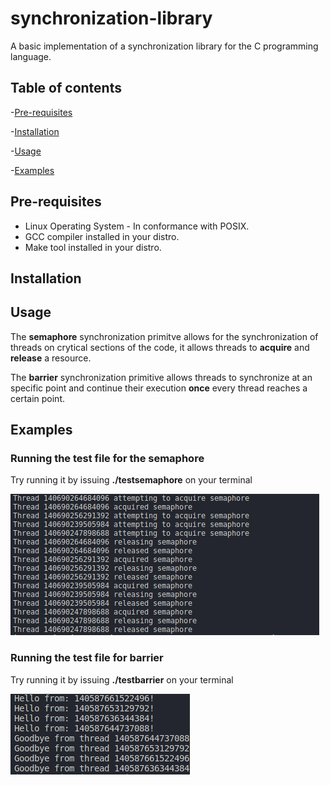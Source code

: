 # synchronization-library
A basic implementation of a synchronization library for the C programming language.

## Table of contents
-[Pre-requisites](#pre-requisites)

-[Installation](#installation)

-[Usage](#usage)

-[Examples](#examples)

## Pre-requisites
- Linux Operating System - In conformance with POSIX.
- GCC compiler installed in your distro.
- Make tool installed in your distro.

## Installation

## Usage
The **semaphore** synchronization primitve allows for the synchronization of threads on crytical
sections of the code, it allows threads to **acquire** and **release** a resource.

The **barrier** synchronization primitive allows threads to synchronize at an specific point
and continue their execution **once** every thread reaches a certain point.  


## Examples

### Running the test file for the semaphore
Try running it by issuing **./testsemaphore** on your terminal

![alt text](image.png)

### Running the test file for barrier

Try running it by issuing **./testbarrier** on your terminal

![alt text](image-1.png)